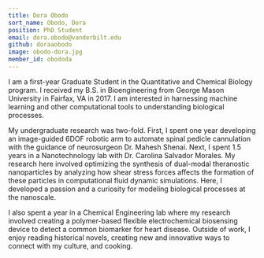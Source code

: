 ```yaml
---
title: Dora Obodo
sort_name: Obodo, Dora
position: PhD Student
email: dora.obodo@vanderbilt.edu
github: doraaobodo
image: obodo-dora.jpg
member_id: obododa
---
```


I am a first-year Graduate Student in the Quantitative and Chemical Biology program. I received my B.S. in Bioengineering from George Mason University in Fairfax, VA in 2017. I am interested in harnessing machine learning and other computational tools to understanding biological processes.

My undergraduate research was two-fold. First, I spent one year developing an image-guided 6DOF robotic arm to automate spinal pedicle cannulation with the guidance of neurosurgeon Dr. Mahesh Shenai. Next, I spent 1.5 years in a Nanotechnology lab with Dr. Carolina Salvador Morales. My research here involved optimizing the synthesis of dual-modal theranostic nanoparticles by analyzing how shear stress forces affects the formation of these particles in computational fluid dynamic simulations. Here, I developed a passion and a curiosity for modeling biological processes at the nanoscale.

I also spent a year in a Chemical Engineering lab where my research involved creating a polymer-based flexible electrochemical biosensing device to detect a common biomarker for heart disease. Outside of work, I enjoy reading historical novels, creating new and innovative ways to connect with my culture, and cooking.